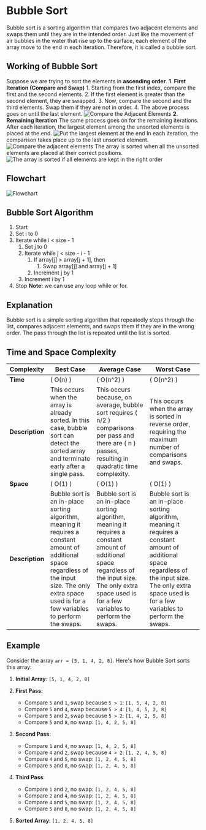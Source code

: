 # **Bubble Sort**
Bubble sort is a sorting algorithm that compares two adjacent elements and swaps them until they are in the intended order.
Just like the movement of air bubbles in the water that rise up to the surface, each element of the array move to the end in each iteration. Therefore, it is called a bubble sort.
## **Working of Bubble Sort**
Suppose we are trying to sort the elements in **ascending order**.
  **1. First Iteration (Compare and Swap)**
    1. Starting from the first index, compare the first and the second elements.
    2. If the first element is greater than the second element, they are swapped.
    3. Now, compare the second and the third elements. Swap them if they are not in order.
    4. The above process goes on until the last element.
    ![Compare the Adjacent Elements](BubbleSort-Images/Example(1).png) 
  **2. Remaining Iteration**
    The same process goes on for the remaining iterations.
    After each iteration, the largest element among the unsorted elements is placed at the end.
    ![Put the largest element at the end](BubbleSort-Images/Example(2).png)
    In each iteration, the comparison takes place up to the last unsorted element.
    ![Compare the adjacent elements](BubbleSort-Images/Example(3).png)
    The array is sorted when all the unsorted elements are placed at their correct positions.
    ![The array is sorted if all elements are kept in the right order](BubbleSort-Images/Example(4).png)

## Flowchart
![Flowchart](BubbleSort-Images/Flowchart.png)

## Bubble Sort Algorithm

1. Start
2. Set i to 0
3. Iterate while i < size - 1
    1. Set j to 0
    2. Iterate while j < size - i - 1
        1. If array[j] > array[j + 1], then
            1. Swap array[j] and array[j + 1]
        2. Increment j by 1
    3. Increment i by 1
4. Stop
**Note:** we can use any loop while or for.

## Explanation

Bubble sort is a simple sorting algorithm that repeatedly steps through the list, compares adjacent elements, and swaps them if they are in the wrong order. The pass through the list is repeated until the list is sorted.

## Time and Space Complexity

| Complexity      | Best Case | Average Case | Worst Case |
|-----------------|-----------|--------------|------------|
| **Time**        | \( O(n) \) | \( O(n^2) \) | \( O(n^2) \) |
| **Description** | This occurs when the array is already sorted. In this case, bubble sort can detect the sorted array and terminate early after a single pass. | This occurs because, on average, bubble sort requires \( n/2 \) comparisons per pass and there are \( n \) passes, resulting in quadratic time complexity. | This occurs when the array is sorted in reverse order, requiring the maximum number of comparisons and swaps. |
| **Space**       | \( O(1) \) | \( O(1) \)      | \( O(1) \)      |
| **Description** | Bubble sort is an in-place sorting algorithm, meaning it requires a constant amount of additional space regardless of the input size. The only extra space used is for a few variables to perform the swaps. | Bubble sort is an in-place sorting algorithm, meaning it requires a constant amount of additional space regardless of the input size. The only extra space used is for a few variables to perform the swaps. | Bubble sort is an in-place sorting algorithm, meaning it requires a constant amount of additional space regardless of the input size. The only extra space used is for a few variables to perform the swaps. |

## Example

Consider the array `arr = [5, 1, 4, 2, 8]`. Here's how Bubble Sort sorts this array:

1. **Initial Array**: `[5, 1, 4, 2, 8]`
   
2. **First Pass**:
   - Compare `5` and `1`, swap because `5 > 1`: `[1, 5, 4, 2, 8]`
   - Compare `5` and `4`, swap because `5 > 4`: `[1, 4, 5, 2, 8]`
   - Compare `5` and `2`, swap because `5 > 2`: `[1, 4, 2, 5, 8]`
   - Compare `5` and `8`, no swap: `[1, 4, 2, 5, 8]`

3. **Second Pass**:
   - Compare `1` and `4`, no swap: `[1, 4, 2, 5, 8]`
   - Compare `4` and `2`, swap because `4 > 2`: `[1, 2, 4, 5, 8]`
   - Compare `4` and `5`, no swap: `[1, 2, 4, 5, 8]`
   - Compare `5` and `8`, no swap: `[1, 2, 4, 5, 8]`

4. **Third Pass**:
   - Compare `1` and `2`, no swap: `[1, 2, 4, 5, 8]`
   - Compare `2` and `4`, no swap: `[1, 2, 4, 5, 8]`
   - Compare `4` and `5`, no swap: `[1, 2, 4, 5, 8]`
   - Compare `5` and `8`, no swap: `[1, 2, 4, 5, 8]`

5. **Sorted Array**: `[1, 2, 4, 5, 8]`
